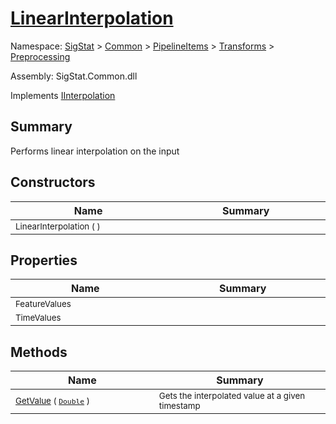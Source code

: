 # [LinearInterpolation](./LinearInterpolation.md)

Namespace: [SigStat](../../) > [Common](./../../../README.md) > [PipelineItems](../../) > [Transforms](../../) > [Preprocessing](./README.md)

Assembly: SigStat.Common.dll

Implements [IInterpolation](./IInterpolation.md)

## Summary
Performs linear interpolation on the input

## Constructors

| Name<div><a href="#"><img width=400></a></div> | Summary<div><a href="#"><img width=475></a></div> | 
| --- | --- | 
| <sub>LinearInterpolation (  )</sub> | <sub></sub> | 


## Properties

| Name<div><a href="#"><img width=400></a></div> | Summary<div><a href="#"><img width=475></a></div> | 
| --- | --- | 
| <sub>FeatureValues</sub> | <sub></sub> | 
| <sub>TimeValues</sub> | <sub></sub> | 


## Methods

| Name<div><a href="#"><img width=400></a></div> | Summary<div><a href="#"><img width=475></a></div> | 
| --- | --- | 
| <sub>[GetValue](./Methods/LinearInterpolation--GetValue.md) ( [`Double`](https://docs.microsoft.com/en-us/dotnet/api/System.Double) )</sub> | <sub>Gets the interpolated value at a given timestamp</sub> | 



